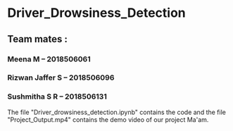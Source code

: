 # Driver_Drowsiness_Detection
## Team mates :
### Meena M – 2018506061       
### Rizwan Jaffer S – 2018506096  
### Sushmitha S R – 2018506131 
The file "Driver_drowsiness_detection.ipynb" contains the code and the file "Project_Output.mp4" contains the demo video of our project Ma'am.
